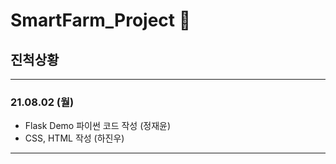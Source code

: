 # SmartFarm_Project 🌱

## 진척상황

---

### 21.08.02 (월)



- Flask Demo 파이썬 코드 작성 (정재윤)<br/>
- CSS, HTML 작성 (하진우)<br/>

---
